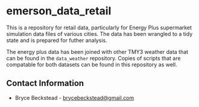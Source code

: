 # emerson_data_retail

This is a repository for retail data, particularly for Energy Plus supermarket simulation data files of various cities. The data has been wrangled to a tidy state and is prepared for futher analysis.

The energy plus data has been joined with other TMY3 weather data that can be found in the `data_weather` repository. Copies of scripts that are compatable for both datasets can be found in this repository as well.

## Contact Information 

- Bryce Beckstead - brycebeckstead@gmail.com
